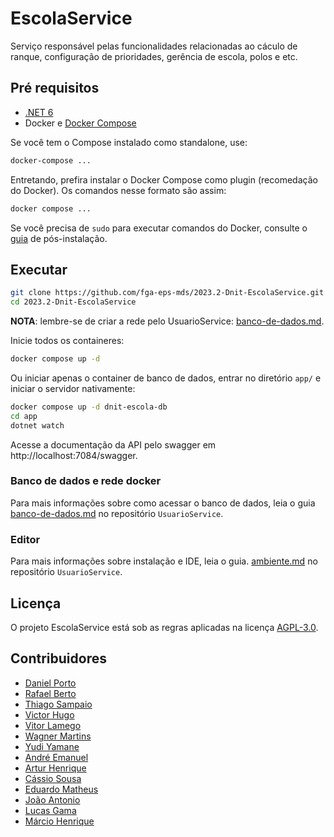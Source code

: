 # EscolaService

Serviço responsável pelas funcionalidades relacionadas ao cáculo de ranque, 
configuração de prioridades, gerência de escola, polos e etc.

## Pré requisitos

- [.NET 6](https://dotnet.microsoft.com/en-us/download/dotnet/6.0)
- Docker e [Docker Compose](https://docs.docker.com/compose/install/)

Se você tem o Compose instalado como standalone, use:

```sh
docker-compose ...
```

Entretando, prefira instalar o Docker Compose como plugin (recomedação do 
Docker). Os comandos nesse formato são assim:

```sh
docker compose ...
```

Se você precisa de `sudo` para executar comandos do Docker, consulte o 
[guia](https://docs.docker.com/engine/install/linux-postinstall/) de pós-instalação.

## Executar

```sh
git clone https://github.com/fga-eps-mds/2023.2-Dnit-EscolaService.git
cd 2023.2-Dnit-EscolaService
```

**NOTA**: lembre-se de criar a rede pelo UsuarioService: [banco-de-dados.md](https://github.com/fga-eps-mds/2023.2-Dnit-UsuarioService/blob/main/docs/banco-de-dados.md).

Inicie todos os containeres:

```sh
docker compose up -d
```

Ou iniciar apenas o container de banco de dados, entrar no diretório `app/` 
e iniciar o servidor nativamente:

```sh
docker compose up -d dnit-escola-db
cd app
dotnet watch
```

Acesse a documentação da API pelo swagger em http://localhost:7084/swagger.

### Banco de dados e rede docker

Para mais informações sobre como acessar o banco de dados, leia o guia 
[banco-de-dados.md](https://github.com/fga-eps-mds/2023.2-Dnit-UsuarioService/blob/main/docs/banco-de-dados.md)
no repositório `UsuarioService`.

### Editor

Para mais informações sobre instalação e IDE, leia o guia.
[ambiente.md](https://github.com/fga-eps-mds/2023.2-Dnit-UsuarioService/blob/main/docs/ambiente.md)
no repositório `UsuarioService`.

## Licença

O projeto EscolaService está sob as regras aplicadas na licença 
[AGPL-3.0](https://github.com/fga-eps-mds/2023.2-Dnit-EscolaService/blob/main/LICENSE).

## Contribuidores

- [Daniel Porto](https://github.com/DanielPortods)
- [Rafael Berto](https://github.com/RafaelBP02)
- [Thiago Sampaio](https://github.com/thiagohdaqw)
- [Victor Hugo](https://github.com/victorhugo21)
- [Vitor Lamego](https://github.com/VitorLamego)
- [Wagner Martins](https://github.com/wagnermc506)
- [Yudi Yamane](https://github.com/yudi)
- [André Emanuel](https://github.com/Hunter104)
- [Artur Henrique](https://github.com/H0lzz)
- [Cássio Sousa](https://github.com/csreis72)
- [Eduardo Matheus](https://github.com/DiceRunner714)
- [João Antonio](https://github.com/joaoseisei)
- [Lucas Gama](https://github.com/bottinolucas)
- [Márcio Henrique](https://github.com/DeM4rcio)
